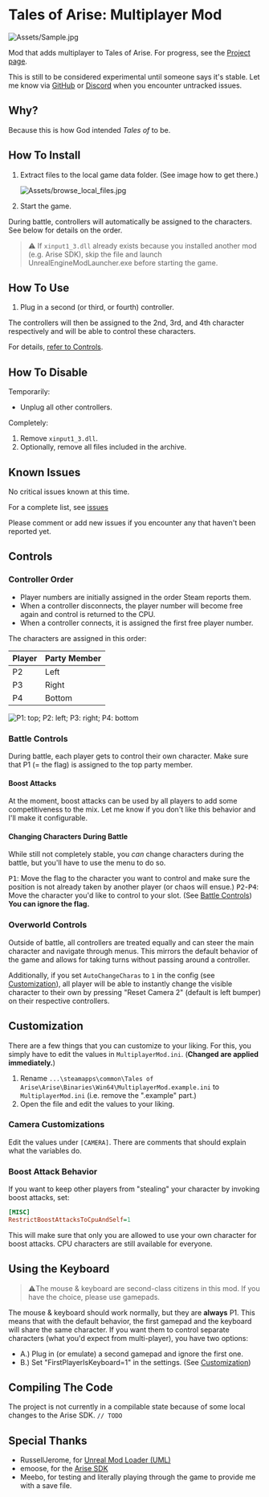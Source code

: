 # Tales of Arise: Multiplayer Mod

![Assets/Sample.jpg](Assets/Sample.jpg)

Mod that adds multiplayer to Tales of Arise. For progress, see <!-- [Milestones](https://github.com/EusthEnoptEron/arise-multiplayer/milestones) and--> the [Project page](https://github.com/EusthEnoptEron/arise-multiplayer/projects/1).

This is still to be considered experimental until someone says it's stable. Let me know via [GitHub](https://github.com/EusthEnoptEron/arise-multiplayer/issues) or [Discord](https://discord.gg/Se2XTnA) when you encounter untracked issues.

## Why?

Because this is how God intended *Tales of* to be.

## How To Install

1. Extract files to the local game data folder. (See image how to get there.)

    ![Assets/browse_local_files.jpg](Assets/browse_local_files.jpg)
3. Start the game.

During battle, controllers will automatically be assigned to the characters. See below for details on the order.

> :warning: If `xinput1_3.dll` already exists because you installed another mod (e.g. Arise SDK), skip the file and launch UnrealEngineModLauncher.exe before starting the game.

## How To Use

1. Plug in a second (or third, or fourth) controller.

The controllers will then be assigned to the 2nd, 3rd, and 4th character respectively and will be able to control these characters.

For details, [refer to Controls](#controls).

## How To Disable

Temporarily:

- Unplug all other controllers.

Completely:
1. Remove `xinput1_3.dll`.
2. Optionally, remove all files included in the archive.

## Known Issues

No critical issues known at this time.

For a complete list, see [issues](https://github.com/EusthEnoptEron/arise-multiplayer/issues)

Please comment or add new issues if you encounter any that haven't been reported yet.


## Controls

### Controller Order

- Player numbers are initially assigned in the order Steam reports them.
- When a controller disconnects, the player number will become free again and control is returned to the CPU.
- When a controller connects, it is assigned the first free player number.

The characters are assigned in this order:

| Player | Party Member |
| ------ | ------------ |
| P2     | Left  |
| P3     | Right |
| P4     | Bottom |

![P1: top; P2: left; P3: right; P4: bottom](Assets/PlayerSlots.jpg)


### Battle Controls

During battle, each player gets to control their own character. Make sure that P1 (= the flag) is assigned to the top
party member.

#### Boost Attacks

At the moment, boost attacks can be used by all players to add some competitiveness to the mix. Let me know if you don't like this behavior and I'll make it configurable.

#### Changing Characters During Battle

While still not completely stable, you *can* change characters during the battle, but you'll have to use the menu to do so.

<kbd>P1</kbd>: Move the flag to the character you want to control and make sure the position is not already taken by another player (or chaos will ensue.)
<kbd>P2</kbd>-<kbd>P4</kbd>: Move the character you'd like to control to your slot. (See [Battle Controls](#battle-controls)) **You can ignore the flag.**

### Overworld Controls

Outside of battle, all controllers are treated equally and can steer the main character and navigate through menus. This
mirrors the default behavior of the game and allows for taking turns without passing around a controller.

Additionally, if you set `AutoChangeCharas` to `1` in the config (see [Customization](#customization)),
all player will be able to instantly change the visible character to their own by pressing "Reset Camera 2" (default is left bumper) on their respective controllers.

## Customization

There are a few things that you can customize to your liking. For this, you simply have to edit the values in `MultiplayerMod.ini`. (**Changed are applied immediately.**)

1. Rename `...\steamapps\common\Tales of Arise\Arise\Binaries\Win64\MultiplayerMod.example.ini` to `MultiplayerMod.ini` (i.e. remove the ".example" part.)
2. Open the file and edit the values to your liking.

### Camera Customizations

Edit the values under `[CAMERA]`. There are comments that should explain what the variables do.

### Boost Attack Behavior

If you want to keep other players from "stealing" your character by invoking boost attacks, set:

```ini
[MISC]
RestrictBoostAttacksToCpuAndSelf=1
```

This will make sure that only you are allowed to use your own character for boost attacks. CPU characters are still available for everyone.

## Using the Keyboard

> ⚠️The mouse & keyboard are second-class citizens in this mod. If you have the choice, please use gamepads.

The mouse & keyboard should work normally, but they are **always** P1. This means that with the default behavior, the first gamepad and the keyboard will share the same character.
If you want them to control separate characters (what you'd expect from multi-player), you have two options:

- A.) Plug in (or emulate) a second gamepad and ignore the first one.
- B.) Set "FirstPlayerIsKeyboard=1" in the settings. (See [Customization](#customization))

## Compiling The Code

The project is not currently in a compilable state because of some local changes to the Arise SDK. `// TODO`

## Special Thanks

- RussellJerome, for [Unreal Mod Loader (UML)](https://github.com/RussellJerome/UnrealModLoader)
- emoose, for the [Arise SDK](https://www.nexusmods.com/talesofarise/mods/5)
- Meebo, for testing and literally playing through the game to provide me with a save file.
